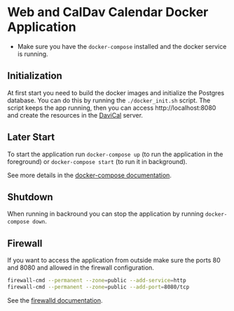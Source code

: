 
# Web and CalDav Calendar Docker Application

- Make sure you have the `docker-compose` installed and the docker
  service is running.


## Initialization

At first start you need to build the docker images and initialize the Postgres
database. You can do this by running the `./docker_init.sh` script. The
script keeps the app running, then you can access http://localhost:8080
and create the resources in the [DaviCal](https://www.davical.org/) server.

## Later Start

To start the application run `docker-compose up` (to run the application in
the foreground) or `docker-compose start` (to run it in background).

See more details in the [docker-compose documentation](
https://docs.docker.com/compose/reference/overview/).

## Shutdown

When running in backround you can stop the application by running
`docker-compose down`.


## Firewall

If you want to access the application from outside make sure
the ports 80 and 8080 and allowed in the firewall configuration.

```bash
firewall-cmd --permanent --zone=public --add-service=http
firewall-cmd --permanent --zone=public --add-port=8080/tcp
```

See the [firewalld documentation](https://firewalld.org/documentation/howto/open-a-port-or-service.html).
